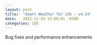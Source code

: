 ```yaml
---
layout: post
title:  "Smart Weather for iOS - v4.24"
date:   2021-11-16 12:00:01 -0500
categories: iOS
---
```


Bug fixes and performance enhancements
